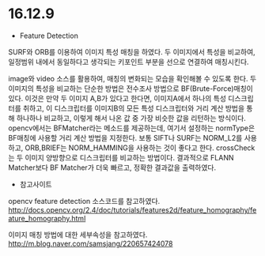# 16.12.9
* Feature Detection

SURF와 ORB를 이용하여 이미지 특성 매칭을 하였다.
두 이미지에서 특성을 비교하여, 일정범위 내에서 동일하다고 생각되는 키포인트 부분을 선으로 연결하여 매칭시킨다.

image와 video 소스를 활용하여, 매칭의 변화되는 모습을 확인해볼 수 있도록 한다.
두 이미지의 특성을 비교하는 단순한 방법은 전수조사 방법으로 BF(Brute-Force)매칭이 있다.
이것은 만약 두 이미지 A,B가 있다고 한다면, 이미지A에서 하나의 특성 디스크립터를 취하고, 이 디스크립터를 이미지B의 모든 특성 디스크립터와 거리 계산 방법을 통해 하나하나 비교하고, 이렇게 해서 나온 값 중 가장 비슷한 값을 리턴하는 방식이다. opencv에서는 BFMatcher라는 메소드를 제공하는데, 여기서 설정하는 normType은 BF매칭에 사용할 거리 계산 방법을 지정한다. 보통 SIFT나 SURF는 NORM_L2를 사용하고, ORB,BRIEF는 NORM_HAMMING을 사용하는 것이 좋다고 한다. crossCheck는 두 이미지 양방향으로 디스크립터를 비교하는 방법이다.
결과적으로 FLANN Matcher보다 BF Matcher가 더욱 빠르고, 정확한 결과값을 출력하였다.

* 참고사이트

opencv feature detection 소스코드를 참고하였다.
http://docs.opencv.org/2.4/doc/tutorials/features2d/feature_homography/feature_homography.html

이미지 매칭 방법에 대한 세부속성을 참고하였다.
http://m.blog.naver.com/samsjang/220657424078
